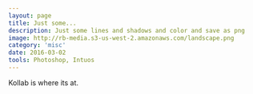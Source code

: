```yaml
---
layout: page
title: Just some...
description: Just some lines and shadows and color and save as png
image: http://rb-media.s3-us-west-2.amazonaws.com/landscape.png
category: 'misc'
date: 2016-03-02
tools: Photoshop, Intuos
---
```


Kollab is where its at.
